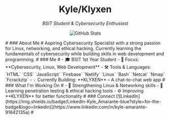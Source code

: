 <h1 align="center"> Kyle/Klyxen </h1>
<p align="center">
  <em> BSIT Student & Cybersecurity Enthusiast </em>  
</p>
<p align="center">
  <img src="https://github-readme-stats.vercel.app/api?username=your-github-username&show_icons=true&theme=tokyonight" alt="GitHub Stats" />
</p>
#
### About Me
#
Aspiring Cybersecurity Specialist with a strong passion for Linux, networking, and ethical hacking.  
Currently learning the fundamentals of cybersecurity while building skills in web development and programming.
#
### Me
#
- 🎓 BSIT 1st Year Student  
- 🎯 Focus: **Cybersecurity, Linux, Web Development**  
- 🛠️ Tools & Languages:  
  `HTML` `CSS` `JavaScript` `Firebase` `Netlify`  
  `Linux` `Bash` `Netcat` `Nmap` `Fcrackzip`  
- 💡 Currently Building: **KLYXEN** – A chat-to-chat web app
#
### What I'm Working On
#
- 🐧 Strengthening Linux & Networking skills  
- 🔐 Learning penetration testing & ethical hacking tools  
- ⚙️ Improving **KLYXEN** for better functionality  
#
### Connect
[![LinkedIn](https://img.shields.io/badge/LinkedIn-Kyle_Amarante-blue?style=for-the-badge&logo=linkedin)](https://www.linkedin.com/in/kyle-amarante-91642135a)
#
